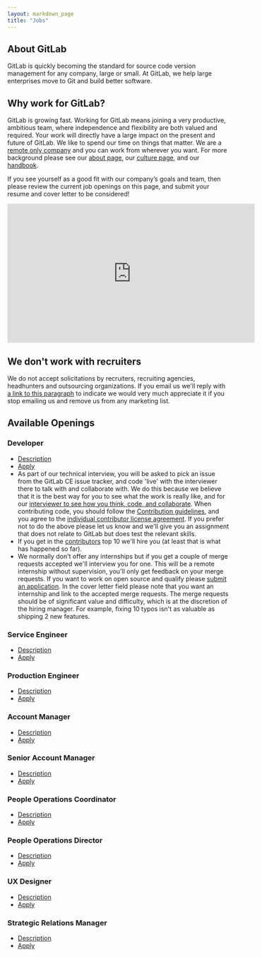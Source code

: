 ```yaml
---
layout: markdown_page
title: "Jobs"
---
```


## About GitLab

GitLab is quickly becoming the standard for source code version
management for any company, large or small. At GitLab, we help large
enterprises move to Git and build better software.

## Why work for GitLab?

GitLab is growing fast.
Working for GitLab means joining a very productive, ambitious team, where independence
and flexibility are both valued and required.
Your work will directly have a large impact on the present and future of GitLab.
We like to spend our time on things that matter.
We are a [remote only company](https://about.gitlab.com/2015/04/08/the-remote-manifesto/)
and you can work from wherever you want.
For more background please see our [about page](https://about.gitlab.com/about/),
our [culture page](https://about.gitlab.com/culture/), and our [handbook](https://about.gitlab.com/handbook/).

If you see yourself as a good fit with our company’s goals and team, then please
review the current job openings on this page, and submit your resume and cover
letter to be considered!

<div style="text-align: center">
  <iframe width="560" height="315" src="https://www.youtube.com/embed/UTyXGx965Os" frameborder="0" allowfullscreen></iframe>
</div>

## We don't work with recruiters<a name="no-recruiters"></a>

We do not accept solicitations by recruiters, recruiting agencies, headhunters and outsourcing organizations.
If you email us we'll reply with [a link to this paragraph](https://about.gitlab.com/jobs/#no-recruiters) to indicate we would very much appreciate it if you stop emailing us and remove us from any marketing list.

## Available Openings

### Developer
- [Description](https://about.gitlab.com/jobs/developer/)
- [Apply](https://gitlab.workable.com/jobs/106660/candidates/new)
- As part of our technical interview<a name="technical-interview"></a>, you will
be asked to pick an issue from the GitLab CE issue tracker, and code 'live' with
the interviewer there to talk with and collaborate with. We do this because we
believe that it is the best way for you to see what the work is really like, and
for our [interviewer to see how you think, code, and collaborate](http://zachholman.com/posts/startup-interviewing-is-fucked/#collaborate).
When contributing code, you should follow the [Contribution guidelines](https://gitlab.com/gitlab-org/gitlab-ce/blob/master/CONTRIBUTING.md),
and you agree to the [individual contributor license agreement](https://gitlab.com/gitlab-org/gitlab-ce/blob/master/doc/legal/individual_contributor_license_agreement.md).
If you prefer not to do the above please let us know and we'll give you an assignment that does not relate to GitLab but does test the relevant skills.
- If you get in the [contributors](http://contributors.gitlab.com/) top 10 we'll
  hire you (at least that is what has happened so far).
- We normally don't offer any internships but if you get a couple of merge requests
  accepted we'll interview you for one. This will be a remote internship without
  supervision, you'll only get feedback on your merge requests. If you want to
  work on open source and qualify please [submit an application](https://gitlab.workable.com/jobs/207439/candidates/new).
  In the cover letter field please note that you want an internship and link to
  the accepted merge requests. The merge requests should be of significant
  value and difficulty, which is at the discretion of the hiring manager. For
  example, fixing 10 typos isn't as valuable as shipping 2 new features.

### Service Engineer

- [Description](https://about.gitlab.com/jobs/service-engineer/)
- [Apply](https://gitlab.workable.com/jobs/87722/candidates/new)

### Production Engineer

- [Description](https://about.gitlab.com/jobs/production-engineer/)
- [Apply](https://gitlab.workable.com/jobs/142989/candidates/new)

### Account Manager

- [Description](https://about.gitlab.com/jobs/account-manager/)
- [Apply](https://gitlab.workable.com/jobs/88120/candidates/new)

### Senior Account Manager

- [Description](https://about.gitlab.com/jobs/account-manager/)
- [Apply](https://gitlab.workable.com/jobs/88117/candidates/new)

### People Operations Coordinator

- [Description](/jobs/people-ops-coordinator/)
- [Apply](https://gitlab.workable.com/jobs/220106/candidates/new)

### People Operations Director

- [Description](https://about.gitlab.com/jobs/people-ops-director/)
- [Apply](https://gitlab.workable.com/jobs/234625/candidates/new)

### UX Designer

- [Description](https://about.gitlab.com/jobs/ux-designer/)
- [Apply](https://gitlab.workable.com/jobs/227708/candidates/new)

### Strategic Relations Manager

- [Description](https://about.gitlab.com/jobs/strategic-relations-manager/)
- [Apply](https://gitlab.workable.com/jobs/186837/candidates/new)
